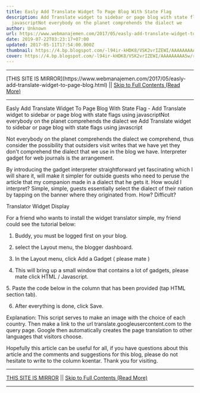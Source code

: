 ```yaml
---
title: Easly Add Translate Widget To Page Blog With State Flag
description: Add Translate widget to sidebar or page blog with state flags using
  javascriptNot everybody on the planet comprehends the dialect we
author: Unknown
url: https://www.webmanajemen.com/2017/05/easly-add-translate-widget-to-page-blog.html
date: 2019-07-22T03:23:17+07:00
updated: 2017-05-11T17:54:00.000Z
thumbnail: https://4.bp.blogspot.com/-l94ir-kHDK8/VSK2vrIZEWI/AAAAAAAAA5w/r5ZkFkd7n2o/s1600/google-translate-256.png
cover: https://4.bp.blogspot.com/-l94ir-kHDK8/VSK2vrIZEWI/AAAAAAAAA5w/r5ZkFkd7n2o/s1600/google-translate-256.png
---
```


<hr/> [THIS SITE IS MIRROR](https://www.webmanajemen.com/2017/05/easly-add-translate-widget-to-page-blog.html) || <a href="https://www.webmanajemen.com/2017/05/easly-add-translate-widget-to-page-blog.html" rel="follow" class="button" id="read-more">Skip to Full Contents (Read More)</a> <hr/> Easly Add Translate Widget To Page Blog With State Flag - Add Translate widget to sidebar or page blog with state flags using javascriptNot everybody on the planet comprehends the dialect we Add Translate widget to sidebar or page blog with state flags using javascript


Not everybody on the planet comprehends the dialect we comprehend, thus consider the possibility that outsiders visit writes that we have yet they don't comprehend the dialect that we use in the blog we have. Interpreter gadget for web journals is the arrangement. 


By introducing the gadget interpreter straightforward yet fascinating which I will share it, will make it simpler for outside guests who need to peruse the article that my companion made in a dialect that he gets it. How would I interpret? Simple, simple, guests essentially select the dialect of their nation by tapping on the banner where they originated from. How? Difficult?




Translator Widget Display





For a friend who wants to install the widget translator simple, my friend could see the tutorial below:


1. Buddy, you must be logged first on your blog.
2. select the Layout menu, the blogger dashboard.





3. In the Layout menu, click Add a Gadget ( please mate )





4. This will bring up a small window that contains a lot of gadgets, please mate click HTML / Javascript.




5. Paste the code below in the column that has been provided (tap HTML section tab).




6. After everything is done, click Save.



Explanation:
This script serves to make an image with the choice of each country. Then make a link to the url translate.googleusercontent.com to the query page. Google then automatically creates the page translation to other languages ​​that visitors choose.



Hopefully this article can be useful for all, if you have questions about this article and the comments and suggestions for this blog, please do not hesitate to write to the column koentar. Thank you for visiting. <hr/> [THIS SITE IS MIRROR](https://www.webmanajemen.com/2017/05/easly-add-translate-widget-to-page-blog.html) || <a href="https://www.webmanajemen.com/2017/05/easly-add-translate-widget-to-page-blog.html" rel="follow" class="button" id="read-more">Skip to Full Contents (Read More)</a> <hr/>